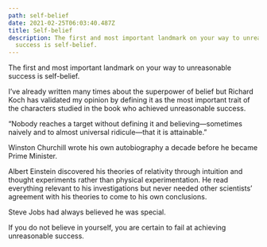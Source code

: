 ```yaml
---
path: self-belief
date: 2021-02-25T06:03:40.487Z
title: Self-belief
description: The first and most important landmark on your way to unreasonable
  success is self-belief.
---
```

The first and most important landmark on your way to unreasonable success is self-belief.

I’ve already written many times about the superpower of belief but Richard Koch has validated my opinion by defining it as the most important trait of the characters studied in the book who achieved unreasonable success.

“Nobody reaches a target without defining it and believing—sometimes naively and to almost universal ridicule—that it is attainable.”

Winston Churchill wrote his own autobiography a decade before he became Prime Minister.

Albert Einstein discovered his theories of relativity through intuition and thought experiments rather than physical experimentation. He read everything relevant to his investigations but never needed other scientists’ agreement with his theories to come to his own conclusions.

Steve Jobs had always believed he was special.

If you do not believe in yourself, you are certain to fail at achieving unreasonable success.